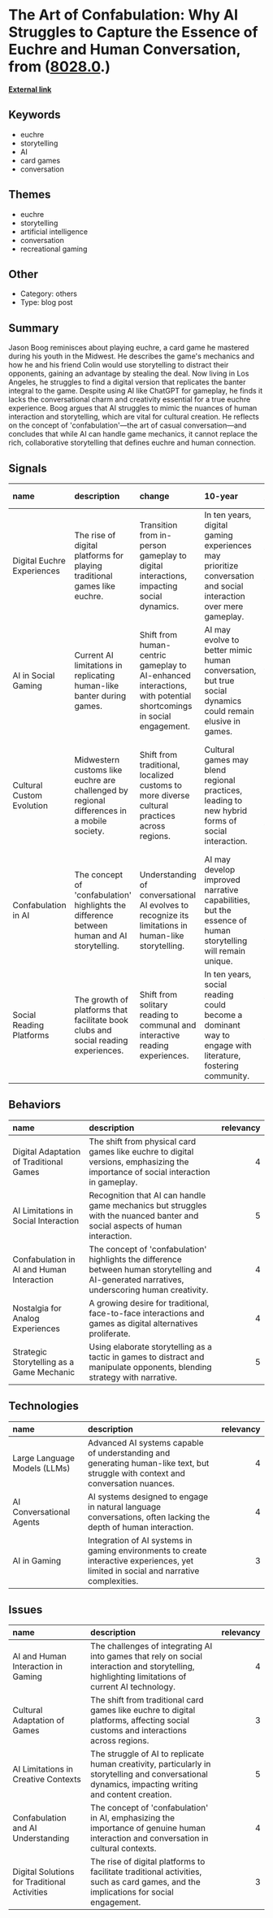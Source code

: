 # __The Art of Confabulation: Why AI Struggles to Capture the Essence of Euchre and Human Conversation__, from ([8028.0](https://kghosh.substack.com/p/8028.0).)

__[External link](https://whyisthisinteresting.substack.com/p/the-euchre-edition?utm_campaign=email-post&r=1fskip&token=eyJ1c2VyX2lkIjo4Njk5MzM3NywicG9zdF9pZCI6MTM3MDA0MjMyLCJpYXQiOjE2OTQ2MDk1OTMsImV4cCI6MTY5NzIwMTU5MywiaXNzIjoicHViLTcwMDAiLCJzdWIiOiJwb3N0LXJlYWN0aW9uIn0.dYUa89JK_kRA0_AtaxKjZjo2TRmExqBeTV3Y7WGqRqw&utm_source=substack&utm_medium=email)__



## Keywords

* euchre
* storytelling
* AI
* card games
* conversation

## Themes

* euchre
* storytelling
* artificial intelligence
* conversation
* recreational gaming

## Other

* Category: others
* Type: blog post

## Summary

Jason Boog reminisces about playing euchre, a card game he mastered during his youth in the Midwest. He describes the game's mechanics and how he and his friend Colin would use storytelling to distract their opponents, gaining an advantage by stealing the deal. Now living in Los Angeles, he struggles to find a digital version that replicates the banter integral to the game. Despite using AI like ChatGPT for gameplay, he finds it lacks the conversational charm and creativity essential for a true euchre experience. Boog argues that AI struggles to mimic the nuances of human interaction and storytelling, which are vital for cultural creation. He reflects on the concept of 'confabulation'—the art of casual conversation—and concludes that while AI can handle game mechanics, it cannot replace the rich, collaborative storytelling that defines euchre and human connection.

## Signals

| name                       | description                                                                                 | change                                                                                                           | 10-year                                                                                                         | driving-force                                                                                                 |   relevancy |
|:---------------------------|:--------------------------------------------------------------------------------------------|:-----------------------------------------------------------------------------------------------------------------|:----------------------------------------------------------------------------------------------------------------|:--------------------------------------------------------------------------------------------------------------|------------:|
| Digital Euchre Experiences | The rise of digital platforms for playing traditional games like euchre.                    | Transition from in-person gameplay to digital interactions, impacting social dynamics.                           | In ten years, digital gaming experiences may prioritize conversation and social interaction over mere gameplay. | The increasing integration of technology in social activities and the quest for engaging virtual experiences. |           4 |
| AI in Social Gaming        | Current AI limitations in replicating human-like banter during games.                       | Shift from human-centric gameplay to AI-enhanced interactions, with potential shortcomings in social engagement. | AI may evolve to better mimic human conversation, but true social dynamics could remain elusive in games.       | The rapid advancement of AI technologies and their application in social and entertainment contexts.          |           5 |
| Cultural Custom Evolution  | Midwestern customs like euchre are challenged by regional differences in a mobile society.  | Shift from traditional, localized customs to more diverse cultural practices across regions.                     | Cultural games may blend regional practices, leading to new hybrid forms of social interaction.                 | The increasing mobility of populations and the blending of cultural customs through digital connectivity.     |           4 |
| Confabulation in AI        | The concept of 'confabulation' highlights the difference between human and AI storytelling. | Understanding of conversational AI evolves to recognize its limitations in human-like storytelling.              | AI may develop improved narrative capabilities, but the essence of human storytelling will remain unique.       | The quest for creating more relatable and engaging AI interactions in various fields.                         |           3 |
| Social Reading Platforms   | The growth of platforms that facilitate book clubs and social reading experiences.          | Shift from solitary reading to communal and interactive reading experiences.                                     | In ten years, social reading could become a dominant way to engage with literature, fostering community.        | The desire for social connection in reading, enhanced by technology and online platforms.                     |           4 |

## Behaviors

| name                                      | description                                                                                                                                     |   relevancy |
|:------------------------------------------|:------------------------------------------------------------------------------------------------------------------------------------------------|------------:|
| Digital Adaptation of Traditional Games   | The shift from physical card games like euchre to digital versions, emphasizing the importance of social interaction in gameplay.               |           4 |
| AI Limitations in Social Interaction      | Recognition that AI can handle game mechanics but struggles with the nuanced banter and social aspects of human interaction.                    |           5 |
| Confabulation in AI and Human Interaction | The concept of 'confabulation' highlights the difference between human storytelling and AI-generated narratives, underscoring human creativity. |           4 |
| Nostalgia for Analog Experiences          | A growing desire for traditional, face-to-face interactions and games as digital alternatives proliferate.                                      |           4 |
| Strategic Storytelling as a Game Mechanic | Using elaborate storytelling as a tactic in games to distract and manipulate opponents, blending strategy with narrative.                       |           5 |

## Technologies

| name                         | description                                                                                                                           |   relevancy |
|:-----------------------------|:--------------------------------------------------------------------------------------------------------------------------------------|------------:|
| Large Language Models (LLMs) | Advanced AI systems capable of understanding and generating human-like text, but struggle with context and conversation nuances.      |           4 |
| AI Conversational Agents     | AI systems designed to engage in natural language conversations, often lacking the depth of human interaction.                        |           4 |
| AI in Gaming                 | Integration of AI systems in gaming environments to create interactive experiences, yet limited in social and narrative complexities. |           3 |

## Issues

| name                                         | description                                                                                                                                         |   relevancy |
|:---------------------------------------------|:----------------------------------------------------------------------------------------------------------------------------------------------------|------------:|
| AI and Human Interaction in Gaming           | The challenges of integrating AI into games that rely on social interaction and storytelling, highlighting limitations of current AI technology.    |           4 |
| Cultural Adaptation of Games                 | The shift from traditional card games like euchre to digital platforms, affecting social customs and interactions across regions.                   |           3 |
| AI Limitations in Creative Contexts          | The struggle of AI to replicate human creativity, particularly in storytelling and conversational dynamics, impacting writing and content creation. |           5 |
| Confabulation and AI Understanding           | The concept of 'confabulation' in AI, emphasizing the importance of genuine human interaction and conversation in cultural contexts.                |           4 |
| Digital Solutions for Traditional Activities | The rise of digital platforms to facilitate traditional activities, such as card games, and the implications for social engagement.                 |           3 |